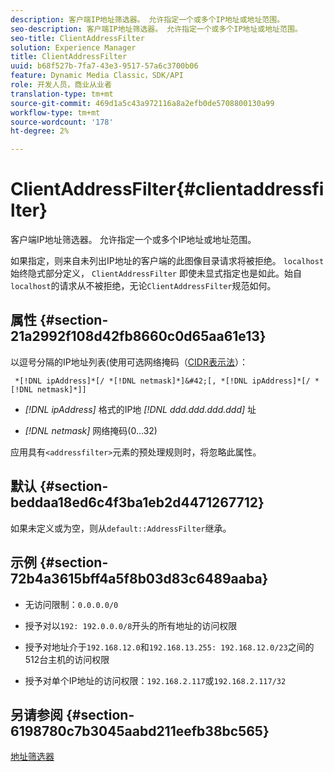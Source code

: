 ```yaml
---
description: 客户端IP地址筛选器。 允许指定一个或多个IP地址或地址范围。
seo-description: 客户端IP地址筛选器。 允许指定一个或多个IP地址或地址范围。
seo-title: ClientAddressFilter
solution: Experience Manager
title: ClientAddressFilter
uuid: b68f527b-7fa7-43e3-9517-57a6c3700b06
feature: Dynamic Media Classic，SDK/API
role: 开发人员，商业从业者
translation-type: tm+mt
source-git-commit: 469d1a5c43a972116a8a2efb0de5708800130a99
workflow-type: tm+mt
source-wordcount: '178'
ht-degree: 2%

---
```



# ClientAddressFilter{#clientaddressfilter}

客户端IP地址筛选器。 允许指定一个或多个IP地址或地址范围。

如果指定，则来自未列出IP地址的客户端的此图像目录请求将被拒绝。 `localhost` 始终隐式部分定义， `ClientAddressFilter` 即使未显式指定也是如此。始自`localhost`的请求从不被拒绝，无论`ClientAddressFilter`规范如何。

## 属性 {#section-21a2992f108d42fb8660c0d65aa61e13}

以逗号分隔的IP地址列表(使用可选网络掩码（[CIDR表示法](https://en.wikipedia.org/wiki/Classless_Inter-Domain_Routing#CIDR_notation)）：

` *[!DNL ipAddress]*[/ *[!DNL netmask]*]&#42;[, *[!DNL ipAddress]*[/ *[!DNL netmask]*]]`

* *[!DNL ipAddress]* 格式的IP地 *[!DNL ddd.ddd.ddd.ddd]* 址

* *[!DNL netmask]* 网络掩码(0...32)

应用具有`<addressfilter>`元素的预处理规则时，将忽略此属性。

## 默认 {#section-beddaa18ed6c4f3ba1eb2d4471267712}

如果未定义或为空，则从`default::AddressFilter`继承。

## 示例 {#section-72b4a3615bff4a5f8b03d83c6489aaba}

* 无访问限制：`0.0.0.0/0`
* 授予对以`192: 192.0.0.0/8`开头的所有地址的访问权限
* 授予对地址介于`192.168.12.0`和`192.168.13.255: 192.168.12.0/23`之间的512台主机的访问权限

* 授予对单个IP地址的访问权限：`192.168.2.117`或`192.168.2.117/32`

## 另请参阅 {#section-6198780c7b3045aabd211eefb38bc565}

[地址筛选器](../../../../../ir-api/material-cat/image-rendering-api-ref/c-ir-material-catalog/c-ir-attributes-reference/r-ir-clientaddressfilter.md#reference-52a541cec0b0424faf263d1fb4946b5f)
